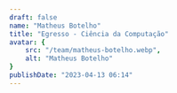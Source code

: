 ```yaml
---
draft: false
name: "Matheus Botelho"
title: "Egresso - Ciência da Computação"
avatar: {
    src: "/team/matheus-botelho.webp",
    alt: "Matheus Botelho"
}
publishDate: "2023-04-13 06:14"
---
```

